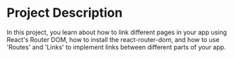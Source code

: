 # Project Description
In this project, you learn about how to link different pages in your app using React's Router DOM, how to install the react-router-dom, and how to use 'Routes' and 'Links' to implement links between different parts of your app.
